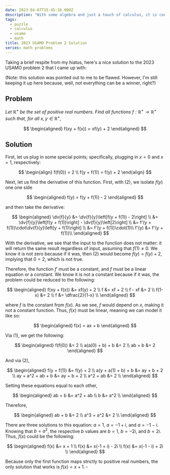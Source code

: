 ```yaml
---
date: 2023-04-07T15:45:16.000Z
description: "With some algebra and just a touch of calculus, it is conquered."
tags:
  - puzzle
  - calculus
  - usamo
  - math
title: 2023 USAMO Problem 2 Solution
series: math problems
---
```


Taking a brief respite from my hiatus, here's a nice solution to the 2023 USAMO problem 2 that I came up with:

(Note: this solution was pointed out to me to be flawed. However, I'm still keeping it up here because, well, not everything can be a winner, right?)

## Problem

_Let $\mathbb{R}^{+}$ be the set of positive real numbers. Find all functions $f:\mathbb{R}^{+}\rightarrow\mathbb{R}^{+}$ such that, for all $x, y \in \mathbb{R}^{+}$,_

$$
\begin{aligned}
	f(xy + f(x)) = xf(y) + 2
\end{aligned}
$$

## Solution

First, let us plug in some special points; specifically, plugging in $x=0$ and $x=1$, respectively:

$$
\begin{align}
	f(f(0)) = 2 \\
	f(y + f(1)) = f(y) + 2
\end{align}
$$

Next, let us find the derivative of this function. First, with (2), we isolate $f(y)$ one one side

$$
\begin{aligned}
	f(y) = f(y + f(1)) - 2
\end{aligned}
$$

and then take the derivative:

$$
\begin{aligned}
	\dv{f}{y}
	&= \dv{f}{y}\left[f(y + f(1)) - 2\right] \\
	&= \dv{f}{y}\left[f(y + f(1))\right] - \dv{f}{y}\left[2\right] \\
	&= f'(y + f(1))\cdot\dv{f}{y}\left[y + f(1)\right] \\
	&= f'(y + f(1))\cdot(1)\\
	f'(y) &= f'(y + f(1))\\
\end{aligned}
$$

With the derivative, we see that the input to the function does not matter: it will return the same result regardless of input, assuming that $f(1) \neq 0$. We know it is not zero because if it was, then (2) would become $f(y) = f(y) + 2$, implying that $0 = 2$, which is not true.

Therefore, the function $f'$ must be a constant, and $f$ must be a linear equation or a constant. We know it is not a constant because if it was, the problem could be reduced to the following:

$$
\begin{aligned}
	f(xy + f(x)) &= xf(y) + 2 \\
	f &= xf + 2 \\
	f - xf &= 2 \\
	f(1-x) &= 2 \\
	f &= \dfrac{2}{1-x} \\
\end{aligned}
$$

where $f$ is the constant from $f(x)$. As we see, $f$ would depend on $x$, making it not a constant function. Thus, $f(x)$ must be linear, meaning we can model it like so:

$$
\begin{aligned}
	f(x) = ax + b
\end{aligned}
$$

Via (1), we get the following:

$$
\begin{aligned}
	f(f(0)) &= 2 \\
	a(a(0) + b) + b &= 2 \\
	ab + b &= 2
\end{aligned}
$$

And via (2),

$$
\begin{aligned}
	f(y + f(1)) &= f(y) + 2 \\
	a(y + a(1) + b) + b &= ay + b + 2 \\
	ay + a^2 + ab + b &= ay + b + 2 \\
	a^2 + ab &= 2 \\
\end{aligned}
$$

Setting these equations equal to each other,

$$
\begin{aligned}
	ab + b &= a^2 + ab \\
	b &= a^2 \\
\end{aligned}
$$

Therefore,

$$
\begin{aligned}
	ab + b &= 2 \\
	a^3 + a^2 &= 2 \\
\end{aligned}
$$

There are three solutions to this equation: $a = 1$, $a = -1 + i$, and $a = -1 - i$. Knowing that $b = a^2$, the respective $b$ values are $b = 1$, $b = -2i$, and $b = 2i$. Thus, $f(x)$ could be the following:

$$
\begin{aligned}
	f(x) &= x + 1 \\
	f(x) &= x(-1 + i) - 2i \\
	f(x) &= x(-1 - i) + 2i \\
\end{aligned}
$$

Because only the first function maps strictly to positive real numbers, the only solution that works is $f(x) = x + 1$. $\square$
